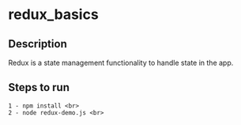 # redux_basics

## Description <br>

Redux is a state management functionality to handle state in the app.


## Steps to run <br>
```
1 - npm install <br>
2 - node redux-demo.js <br>
```
